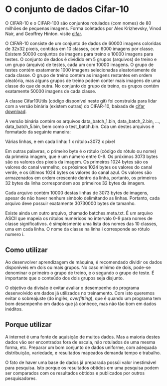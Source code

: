 # O conjunto de dados Cifar-10


O CIFAR-10 e o CIFAR-100 são conjuntos rotulados (com nomes) de 80 milhões de pequenas imagens.
Forma coletados por Alex Krizhevsky, Vinod Nair, and Geoffrey Hinton.
visite [cifar](https://www.cs.toronto.edu/~kriz/cifar.html).

O CIFAR-10 consiste de um conjunto de dados de 60000 imagens coloridas de 32x32 pixeis, contidas
em 10 classes, com 6000 imagens por classe. Existem 50000 conjuntos de imagens para treino e
10000 imagens para testes.
O conjunto de dados é dividido em 5 grupos (arquivos) de treino e um grupo (arquivo) de testes,
cada um com 10000 imagens. O grupo de testes contém exatamente 1000 imagens selecionadas
aleatoriamente de cada classe. O grupo de treino contém as imagens restantes em ordem aleatória,
mas alguns grupos de treino podem conter mais imagens de uma classe do que de outra. No conjunto
do grupo de treino, os grupos contém exatamente 50000 imagens de cada classe.

A classe Cifar10Utils (código disponível neste git) foi construída para lidar com a versão binária
(existem outras) do CIFAR-10, baixada de [cifar download](https://www.cs.toronto.edu/~kriz/cifar.html).

A versão binária contém os arquivos data_batch_1.bin, data_batch_2.bin, ..., data_batch_5.bin, bem
como o test_batch.bin. Cda um destes arquivos é formatado da seguinte maneira:

Várias linhas, e em cada linha:
1 x rótulo+3072 x pixel

Em outras palavras, o primeiro byte é o rótulo (código do rótulo ou nome) da primeira imagem, que é
um número entre 0-9. Os próximos 3073 bytes são os valores dos pixeis da imagem. Os primeiros 1024
bytes são os valores do canal vermelho, os próximos 1024 bytes os valores do canal verde, e os últimos
1024 bytes os valores do canal azul. Os valores são armazenados em ordem crescente dentro da linha,
portanto, os primeiros 32 bytes da linha correspondem aos primeiros 32 bytes da imagem.

Cada arquivo contém 10000 destas linhas de 3073 bytes de imagens, apesar de não haver nenhum simbolo
delimitando as linhas. Portanto, cada arquivo deve possuir exatamente 30730000 bytes de tamanho.

Existe ainda um outro arquivo, chamado batches.meta.txt. É um arquivo ASCII que mapeia os rótulos
numéricos no intervalo 0-9 para nomes de classe significativos. é simplesmente uma lista dos nomes das
10 classes, uma em cada linha. O nome da classe na linha i corresponde ao rótulo numero i.

## Como utilizar

Ao desenvolver aprendizagem de máquina, é recomendado dividir os dados disponíveis em dois ou mais
grupos. No caso mínimo de dois, pode-se denominar o primeiro o grupo de treino, e o segundo o
grupo de teste. É importante que o conteúdo dos dois grupos seja disjunto.

O objetivo da divisão é evitar avaliar o desempenho do programa desenvolvido em dados já utilizados
no treinamento. Com isto queremos evitar o sobreajuste (do inglês, _overfitting_), que é quando um
programa tem bom desempenho em dados que já conhece, mas não tão bom em dados inéditos.

## Porque utilizar

A internet é uma fonte de aquisição de muitos dados. Mas a maioria destes dados vão ser encontrados
fora de escala, não rotulados de uma mesma forma, etc. Preparar um bom conjunto de dados uniforme,
com adequada distribuição, variedade, e resultados mapeados demanda tempo e trabalho.

O fato de haver uma base de dados já preparada possúi valor inestimável para pesquisa. Isto porque 
os resultados obtidos em uma pesquisa podem ser comparados com os resultados obtidos e publicados 
por outros pesquisadores.

